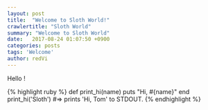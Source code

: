```yaml
---
layout: post
title:  "Welcome to Sloth World!"
crawlertitle: "Sloth World"
summary: "Welcome to Sloth World"
date:   2017-08-24 01:07:50 +0900
categories: posts
tags: 'Welcome'
author: redVi
---
```

Hello !

{% highlight ruby %}
def print_hi(name)
  puts "Hi, #{name}"
end
print_hi('Sloth')
#=> prints 'Hi, Tom' to STDOUT.
{% endhighlight %}